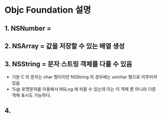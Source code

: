 # Objc Foundation 설명

## 1. NSNumber = 
## 2. NSArray = 값을 저장할 수 있는 배열 생성
## 3. NSString = 문자 스트링 객체를 다룰 수 있음
- 기본 C 의 문자는 char 형이지만 NSString 의 경우에는 unichar 형으로 이루어져 있음
- %@ 포맷문자를 이용해서 NSLog 에 띄울 수 있는데 이는 이 객체 뿐 아니라 다른 객체 표시도 가능하다.
## 4. 
